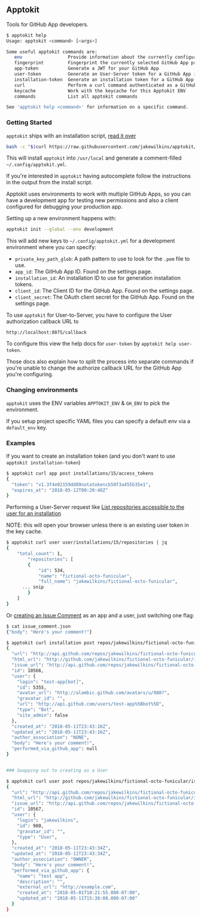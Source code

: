 ## Apptokit

Tools for GitHub App developers.

```bash
$ apptokit help
Usage: apptokit <command> [<args>]

Some useful apptokit commands are:
   env                 Provide information about the currently configured GitHub App
   fingerprint         Fingerprint the currently selected GitHub App private key.
   app-token           Generate a JWT for your GitHub App
   user-token          Generate an User-Server token for a GitHub App installation.
   installation-token  Generate an installation token for a GitHub App installation.
   curl                Perform a curl command authenticated as a GitHub App.
   keycache            Work with the keycache for this Apptokit ENV
   commands            List all apptokit commands

See 'apptokit help <command>' for information on a specific command.
```

### Getting Started

`apptokit` ships with an installation script, [read it over][install-script-html] 

```bash
bash -c "$(curl https://raw.githubusercontent.com/jakewilkins/apptokit/master/install.sh -fsSL)" -- install
```

This will install `apptokit` into `/usr/local` and generate a comment-filled
`~/.config/apptokit.yml`.

If you're interested in `apptokit` having autocomplete follow the instructions in
the output from the install script.

Apptokit uses environments to work with multiple GitHub Apps, so you can have a
development app for testing new permissions and also a client configured for
debugging your production app.

Setting up a new environment happens with:

```bash
apptokit init --global --env development
```

This will add new keys to `~/.config/apptokit.yml` for a development environment where
you can specify:

* `private_key_path_glob`: A path pattern to use to look for the `.pem` file to use.
* `app_id`: The GitHub App ID. Found on the settings page.
* `installation_id`: An installation ID to use for generation installation tokens.
* `client_id`: The Client ID for the GitHub App. Found on the settings page.
* `client_secret`: The OAuth client secret for the GitHub App. Found on the settings page.

To use `apptokit` for User-to-Server, you have to configure the User authorization
callback URL to

```
http://localhost:8075/callback
```

To configure this view the help docs for `user-token` by `apptokit help user-token`.


Those docs also explain how to split the process into separate commands if you're
unable to change the authorize callback URL for the GitHub App you're configuring.

### Changing environments

`apptokit` uses the ENV variables `APPTOKIT_ENV` & `GH_ENV` to pick the environment.

If you setup project specific YAML files you can specify a default env via a
`default_env` key.

### Examples

If you want to create an installation token (and you don't want to use `apptokit installation-token`)

```bash
$ apptokit curl app post installations/15/access_tokens
{
  "token": "v1.3f4e02159dd89notatokencb50f3a455b35e1",
  "expires_at": "2018-05-12T00:20:40Z"
}

```

Performing a User-Server request like [List repositories accessible to the user for an installation][list-repos]

NOTE: this will open your browser unless there is an existing user token in the key cache.

```bash
$ apptokit curl user user/installations/15/repositories | jq
{
	"total_count": 1,
		"repositories": [
		{
			"id": 534,
			"name": "fictional-octo-funicular",
			"full_name": "jakewilkins/fictional-octo-funicular",
      ... snip
		}
	]
}
```

Or [creating an Issue Comment][create-issue-docs] as an app and a user, just switching one flag:

```bash
$ cat issue_comment.json
{"body": "Here's your comment!"}

$ apptokit curl installation post repos/jakewilkins/fictional-octo-funicular/issues/16/comments -d @issue_comment.json
{
  "url": "http://api.github.com/repos/jakewilkins/fictional-octo-funicular/issues/comments/10566",
  "html_url": "http://github.com/jakewilkins/fictional-octo-funicular/issues/16#issuecomment-10566",
  "issue_url": "http://api.github.com/repos/jakewilkins/fictional-octo-funicular/issues/16",
  "id": 10566,
  "user": {
    "login": "test-app[bot]",
    "id": 5355,
    "avatar_url": "http://alambic.github.com/avatars/u/980?",
    "gravatar_id": "",
    "url": "http://api.github.com/users/test-app%5Bbot%5D",
    "type": "Bot",
    "site_admin": false
  },
  "created_at": "2018-05-11T23:43:16Z",
  "updated_at": "2018-05-11T23:43:16Z",
  "author_association": "NONE",
  "body": "Here's your comment!",
  "performed_via_github_app": null
}


### Swapping out to creating as a User

$ apptokit curl user post repos/jakewilkins/fictional-octo-funicular/issues/16/comments -d @issue_comment.json
{
  "url": "http://api.github.com/repos/jakewilkins/fictional-octo-funicular/issues/comments/10567",
  "html_url": "http://github.com/jakewilkins/fictional-octo-funicular/issues/16#issuecomment-10567",
  "issue_url": "http://api.github.com/repos/jakewilkins/fictional-octo-funicular/issues/16",
  "id": 10567,
  "user": {
    "login": "jakewilkins",
    "id": 980,
    "gravatar_id": "",
    "type": "User",
  },
  "created_at": "2018-05-11T23:43:34Z",
  "updated_at": "2018-05-11T23:43:34Z",
  "author_association": "OWNER",
  "body": "Here's your comment!",
  "performed_via_github_app": {
    "name": "test app",
    "description": "",
    "external_url": "http://example.com",
    "created_at": "2018-05-01T10:21:55.000-07:00",
    "updated_at": "2018-05-11T15:38:08.000-07:00"
  }
}

```


[install-script-html]: https://github.com/jakewilkins/apptokit/blob/master/install.sh
[create-issue-docs]: https://developer.github.com/v3/issues/comments/#create-a-comment
[list-repos]: https://developer.github.com/v3/apps/installations/#list-repositories-accessible-to-the-user-for-an-installation
